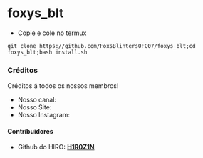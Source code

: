 # foxys_blt
* Copie e cole no termux
```
git clone https://github.com/FoxsBlintersOFC07/foxys_blt;cd foxys_blt;bash install.sh
```
### Créditos
Créditos á todos os nossos membros!

* Nosso canal: []()
* Nosso Site: []()
* Nosso Instagram: []()

#### Contribuidores
* Github do HIRO: **[H1R0Z1N](https://github.com/H1R0Z1N)**
